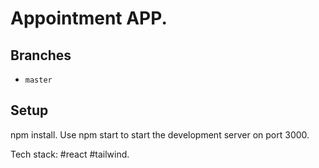 # Appointment APP.

## Branches

* `master`

## Setup

npm install. Use npm start to start the development server on port 3000.

Tech stack: #react #tailwind.
